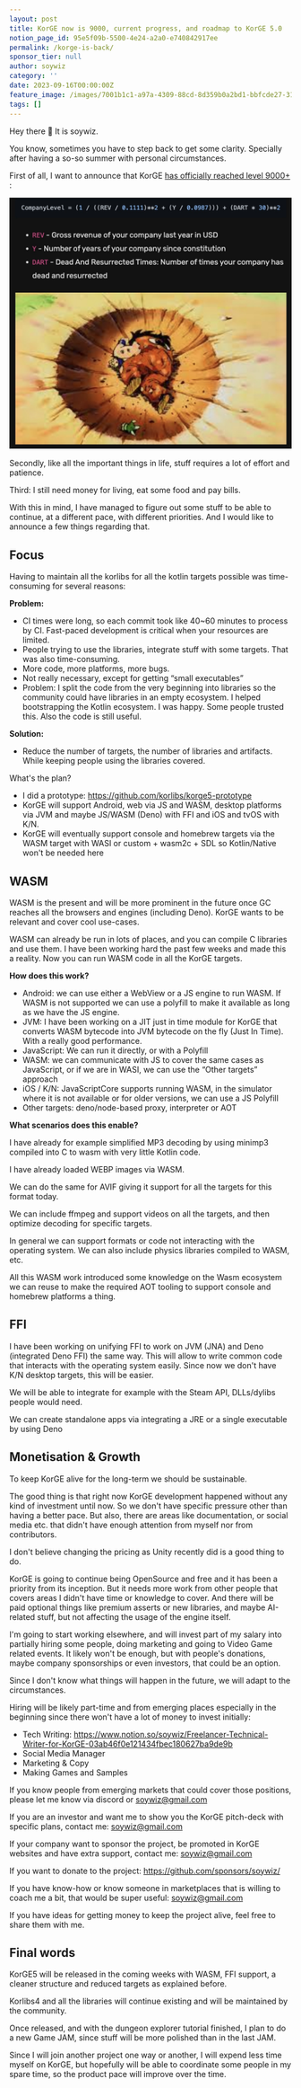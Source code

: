 ```yaml
---
layout: post
title: KorGE now is 9000, current progress, and roadmap to KorGE 5.0
notion_page_id: 95e5f09b-5500-4e24-a2a0-e740842917ee
permalink: /korge-is-back/
sponsor_tier: null
author: soywiz
category: ''
date: 2023-09-16T00:00:00Z
feature_image: /images/7001b1c1-a97a-4309-88cd-8d359b0a2bd1-bbfcde27-318f-47ee-9b8e-3cbb816d2ffe-over9000_%281%29.jpg
tags: []
---
```


Hey there 👋 It is soywiz.

You know, sometimes you have to step back to get some clarity. Specially after having a so-so summer with personal
circumstances.

First of all, I want to announce that KorGE
[has officially reached level 9000+](https://blog.korge.org/presenting-korgetaz#:~:text=your%20company%20must%20be%20level%209000%20or%20greater)
:

![](/images/7001b1c1-a97a-4309-88cd-8d359b0a2bd1-8a31ad03-7e03-4976-a659-316f6ca68151-Screenshot_2023-09-11_at_13.59.04.jpg)

Secondly, like all the important things in life, stuff requires a lot of effort and patience.

Third: I still need money for living, eat some food and pay bills.



With this in mind, I have managed to figure out some stuff to be able to continue, at a different pace, with different
priorities. And I would like to announce a few things regarding that.

## Focus

Having to maintain all the korlibs for all the kotlin targets possible was time-consuming for several reasons:

**Problem:**

* CI times were long, so each commit took like 40~60 minutes to process by CI. Fast-paced development is critical when your resources are limited.
* People trying to use the libraries, integrate stuff with some targets. That was also time-consuming.
* More code, more platforms, more bugs.
* Not really necessary, except for getting “small executables”
* Problem: I split the code from the very beginning into libraries so the community could have libraries in an empty ecosystem. I helped bootstrapping the Kotlin ecosystem. I was happy. Some people trusted this. Also the code is still useful.

**Solution:**

* Reduce the number of targets, the number of libraries and artifacts. While keeping people using the libraries covered.

What's the plan?

* I did a prototype: <https://github.com/korlibs/korge5-prototype>
* KorGE will support Android, web via JS and WASM, desktop platforms via JVM and maybe JS/WASM (Deno) with FFI and iOS and tvOS with K/N.
* KorGE will eventually support console and homebrew targets via the WASM target with WASI or custom + wasm2c + SDL so Kotlin/Native won't be needed here

## WASM

WASM is the present and will be more prominent in the future once GC reaches all the browsers and engines (including
Deno). KorGE wants to be relevant and cover cool use-cases.

WASM can already be run in lots of places, and you can compile C libraries and use them. I have been working hard the
past few weeks and made this a reality. Now you can run WASM code in all the KorGE targets.

**How does this work?**

* Android: we can use either a WebView or a JS engine to run WASM. If WASM is not supported we can use a polyfill to make it available as long as we have the JS engine.
* JVM: I have been working on a JIT just in time module for KorGE that converts WASM bytecode into JVM bytecode on the fly (Just In Time). With a really good performance.
* JavaScript: We can run it directly, or with a Polyfill
* WASM: we can communicate with JS to cover the same cases as JavaScript, or if we are in WASI, we can use the “Other targets” approach
* iOS / K/N: JavaScriptCore supports running WASM, in the simulator where it is not available or for older versions, we can use a JS Polyfill
* Other targets: deno/node-based proxy, interpreter or AOT

**What scenarios does this enable?**

I have already for example simplified MP3 decoding by using minimp3 compiled into C to wasm with very little Kotlin
code.

I have already loaded WEBP images via WASM.

We can do the same for AVIF giving it support for all the targets for this format today.

We can include ffmpeg and support videos on all the targets, and then optimize decoding for specific targets.

In general we can support formats or code not interacting with the operating system. We can also include physics
libraries compiled to WASM, etc.

All this WASM work introduced some knowledge on the Wasm ecosystem we can reuse to make the required AOT tooling to
support console and homebrew platforms a thing.

## FFI

I have been working on unifying FFI to work on JVM (JNA) and Deno (integrated Deno FFI) the same way. This will allow
to write common code that interacts with the operating system easily. Since now we don't have K/N desktop targets, this
will be easier.

We will be able to integrate for example with the Steam API, DLLs/dylibs people would need.

We can create standalone apps via integrating a JRE or a single executable by using Deno

## Monetisation & Growth

To keep KorGE alive for the long-term we should be sustainable.

The good thing is that right now KorGE development happened without any kind of investment until now. So we don't have
specific pressure other than having a better pace. But also, there are areas like documentation, or social media etc.
that didn't have enough attention from myself nor from contributors.

I don't believe changing the pricing as Unity recently did is a good thing to do.

KorGE is going to continue being OpenSource and free and it has been a priority from its inception. But it needs more
work from other people that covers areas I didn't have time or knowledge to cover. And there will be paid optional
things like premium asserts or new libraries, and maybe AI-related stuff, but not affecting the usage of the engine
itself.

I'm going to start working elsewhere, and will invest part of my salary into partially hiring some people, doing
marketing and going to Video Game related events. It likely won't be enough, but with people's donations, maybe company
sponsorships or even investors, that could be an option.

Since I don't know what things will happen in the future, we will adapt to the circumstances.



Hiring will be likely part-time and from emerging places especially in the beginning since there won't have a lot of
money to invest initially:

* Tech Writing: <https://www.notion.so/soywiz/Freelancer-Technical-Writer-for-KorGE-03ab46f0e121434fbec180627ba9de9b>
* Social Media Manager
* Marketing & Copy
* Making Games and Samples



If you know people from emerging markets that could cover those positions, please let me know via discord or
soywiz@gmail.com

If you are an investor and want me to show you the KorGE pitch-deck with specific plans, contact me: soywiz@gmail.com

If your company want to sponsor the project, be promoted in KorGE websites and have extra support, contact me:
soywiz@gmail.com

If you want to donate to the project: <https://github.com/sponsors/soywiz/>

If you have know-how or know someone in marketplaces that is willing to coach me a bit, that would be super useful:
soywiz@gmail.com

If you have ideas for getting money to keep the project alive, feel free to share them with me.

## Final words

KorGE5 will be released in the coming weeks with WASM, FFI support, a cleaner structure and reduced targets as
explained before.

Korlibs4 and all the libraries will continue existing and will be maintained by the community.

Once released, and with the dungeon explorer tutorial finished, I plan to do a new Game JAM, since stuff will be more
polished than in the last JAM.

Since I will join another project one way or another, I will expend less time myself on KorGE, but hopefully will be
able to coordinate some people in my spare time, so the product pace will improve over the time.